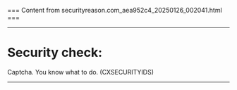 === Content from securityreason.com_aea952c4_20250126_002041.html ===


---

# Security check:

Captcha. You know what to do. (CXSECURITYIDS)

---


